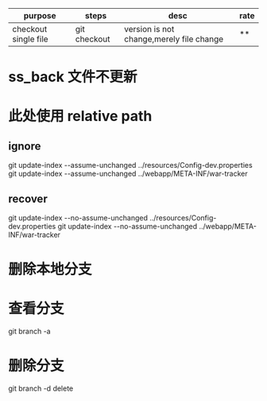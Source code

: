 


| purpose              | steps                         | desc                                     | rate |
| -------------------- | ----------------------------- | ---------------------------------------- | ---- |
| checkout single file | git checkout <commit> <file > | version is not change,merely file change | **   |




# ss_back 文件不更新
# 此处使用 relative path
## ignore 
git update-index --assume-unchanged ../resources/Config-dev.properties
git update-index --assume-unchanged  ../webapp/META-INF/war-tracker

## recover
git update-index --no-assume-unchanged ../resources/Config-dev.properties
git update-index --no-assume-unchanged  ../webapp/META-INF/war-tracker

# 删除本地分支 
# 查看分支
git branch -a

# 删除分支
git branch -d delete